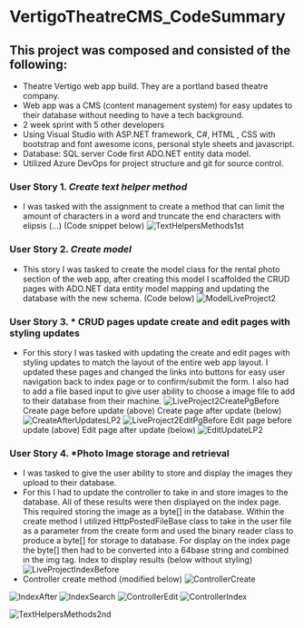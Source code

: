 # VertigoTheatreCMS_CodeSummary

## This project was composed and consisted of the following:

- Theatre Vertigo web app build. They are a portland based theatre company.
- Web app was a CMS (content management system) for easy updates to their database without needing to have a tech background. 
- 2 week sprint with 5 other developers
- Using Visual Studio with ASP.NET framework, C#, HTML , CSS with bootstrap and font awesome icons, personal style sheets and javascript.
- Database: SQL server Code first ADO.NET entity data model.
- Utilized Azure DevOps for project structure and git for source control.

### User Story 1.  *Create text helper method*
- I was tasked with the assignment to create a method that can limit the amount of characters in a word and truncate the end characters with elipsis (...)  (Code snippet below)
![TextHelpersMethods1st](https://user-images.githubusercontent.com/92835555/169886887-2c73c2c6-8abd-41db-824d-4930dc5b3f46.png)

### User Story 2.  *Create model* 
- This story I was tasked to create the model class for the rental photo section of the web app, after creating this model I scaffolded the CRUD pages with ADO.NET data entity model mapping and updating the database with the new schema. (Code below)
![ModelLiveProject2](https://user-images.githubusercontent.com/92835555/169889776-ccb315d2-5ebf-45b3-b4ac-8a2837c11905.PNG)

### User Story 3. * CRUD pages update create and edit pages with styling updates

- For this story I was tasked with updating the create and edit pages with styling updates to match the layout of the entire web app layout.  I updated these pages and changed the links into buttons for easy user navigation back to index page or to confirm/submit the form.  I also had to add a file based input to give user ability to choose a image file to add to their database from their machine. 
![LiveProject2CreatePgBefore](https://user-images.githubusercontent.com/92835555/169738489-65040c0f-697a-4963-9087-a136ed5e3191.PNG)
Create page before update (above)
Create page after update (below)
![CreateAfterUpdatesLP2](https://user-images.githubusercontent.com/92835555/169926934-e8ef67ed-739c-4203-835b-f04d0f724bfc.PNG)
![LiveProject2EditPgBefore](https://user-images.githubusercontent.com/92835555/169738513-f0ac2dc4-5fb2-406e-a908-76d55382d38c.PNG)
Edit page before update (above)
Edit page after update (below)
![EditUpdateLP2](https://user-images.githubusercontent.com/92835555/169928899-f9d4babf-33c7-496a-ba62-5f13c6a251b9.PNG)

### User Story 4. *Photo Image storage and retrieval

-  I was tasked to give the user ability to store and display the images they upload to their database.
-  For this I had to update the controller to take in and store images to the database.  All of these results were then displayed on the index page.  This required storing the image as a byte[] in the database.  Within the create method I utilized HttpPostedFileBase class to take in the user file as a parameter from the create form and used the binary reader class to produce a byte[] for storage to database.  For display on the index page the byte[] then had to be converted into a 64base string and combined in the img tag.  Index to display results (below without styling)
![LiveProjectIndexBefore](https://user-images.githubusercontent.com/92835555/169738524-19cdc478-6e8a-4f5c-a6d1-55efb7a4ace6.PNG)
- Controller create method (modified below)
![ControllerCreate](https://user-images.githubusercontent.com/92835555/169740541-c0b89b9c-cb83-4641-85c2-44c5ee4eb435.PNG)


![IndexAfter](https://user-images.githubusercontent.com/92835555/169740203-a1481ec7-3940-43bf-b1b1-d2ca82827860.PNG)
![IndexSearch](https://user-images.githubusercontent.com/92835555/169740210-3f8471ee-45ab-4528-ac97-d0e45e9d1500.PNG)
![ControllerEdit](https://user-images.githubusercontent.com/92835555/169740525-f368d553-6132-4bef-89c9-62e7c9f14e3a.PNG)
![ControllerIndex](https://user-images.githubusercontent.com/92835555/169740532-33a27e75-2064-4d34-9275-0e8f219449d4.PNG)

![TextHelpersMethods2nd](https://user-images.githubusercontent.com/92835555/169887092-5667f8d9-8b6b-46cf-8c32-a17a594b1a2a.png)
